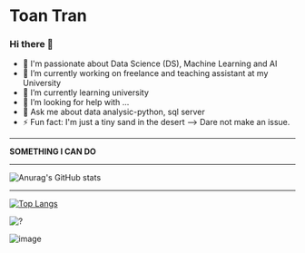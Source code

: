 # Toan Tran
### Hi there 👋
- 🔭 I'm passionate about Data Science (DS), Machine Learning and AI
- 🔭 I’m currently working on freelance and teaching assistant at my University
- 🌱 I’m currently learning university
- 🤔 I’m looking for help with ...
- 💬 Ask me about data analysic-python, sql server
- ⚡ Fun fact: I'm just a tiny sand in the desert
-->  Dare not make an issue.

---
**SOMETHING I CAN DO**
*** 

![Anurag's GitHub stats](https://github-readme-stats.vercel.app/api?username=To1nTr3n&show_icons=true&theme=dracula)

***
[![Top Langs](https://github-readme-stats.vercel.app/api/top-langs/?username=To1nTr3n&layout=compact&langs_count=8)](https://github.com/To1nTr3n)

![?](https://github-profile-trophy.vercel.app/?username=To1nTr3n&theme=dracula)

![image](https://user-images.githubusercontent.com/65596323/146680397-03301f38-9046-4ba3-ae91-2a56c414105a.png)
